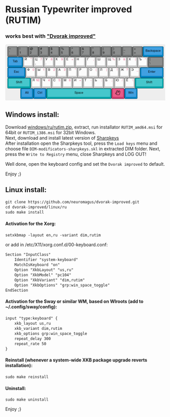 # Russian Typewriter improved (RUTIM)

### works best with ["Dvorak improved"](https://github.com/neuromagus/dvorak-improved)
![typewriter-improved](../../images/ru-typewriter-improved.png)

## Windows install:

Download [windows/ru/rutim.zip](https://github.com/neuromagus/dvorak-improved/blob/main/windows/ru/RUTIM.zip), extract, run installator ```RUTIM_amd64.msi``` for 64bit or ```RUTIM_i386.msi``` for 32bit Windows.  
Next, download and install latest version of [Sharpkeys](https://github.com/randyrants/sharpkeys/releases)  
After installation open the Sharpkeys tool, press the ```Load keys``` menu and choose file
```DIM-modificators-sharpkeys.skl``` in extracted DIM folder.
Next, press the ```Write to Registry``` menu, close Sharpkeys and LOG OUT!

Well done, open the keyboard config and set the ```Dvorak improved``` to default.

Enjoy ;}

## Linux install:

    git clone https://github.com/neuromagus/dvorak-improved.git
    cd dvorak-improved/linux/ru
    sudo make install

#### Activation for the Xorg:

    setxkbmap -layout en,ru -variant dim,rutim

or add in /etc/X11/xorg.conf.d/00-keyboard.conf:

    Section "InputClass"
        Identifier "system-keyboard"
        MatchIsKeyboard "on"
        Option "XkbLayout" "us,ru"
        Option "XkbModel" "pc104"
        Option "XkbVariant" "dim,rutim"
        Option "XkbOptions" "grp:win_space_toggle"
    EndSection

#### Activation for the Sway or similar WM, based on Wlroots (add to ~/.config/sway/config):
 
    input "type:keyboard" {
        xkb_layout us,ru
        xkb_variant dim,rutim
        xkb_options grp:win_space_toggle
        repeat_delay 300
        repeat_rate 50
    }

#### Reinstall (whenever a system-wide XKB package upgrade reverts installation):

    sudo make reinstall

#### Uninstall:

    sudo make uninstall

Enjoy ;}

